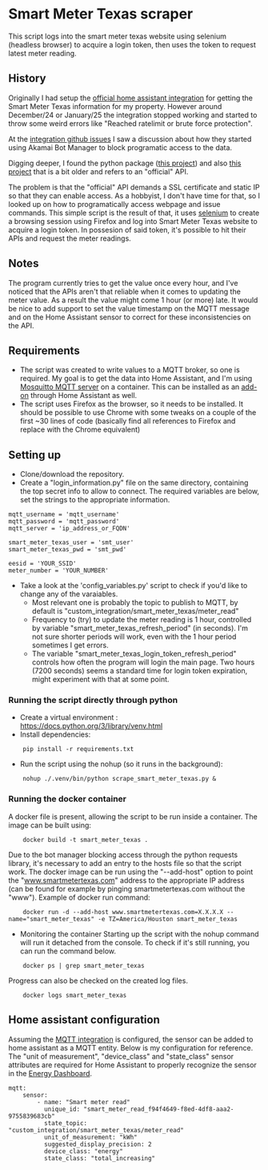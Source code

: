 # Smart Meter Texas scraper
This script logs into the smart meter texas website using selenium (headless browser) to acquire a login token, then uses the token to request latest meter reading.


## History
Originally I had setup the [official home assistant integration](https://www.home-assistant.io/integrations/smart_meter_texas/) for getting the Smart Meter Texas information for my property. However around December/24 or January/25 the integration stopped working and started to throw some weird errors like "Reached ratelimit or brute force protection".

At the [integration github issues](https://github.com/home-assistant/core/issues/138957) I saw a discussion about how they started using Akamai Bot Manager to block programatic access to the data.

Digging deeper, I found the python package ([this project](https://github.com/grahamwetzler/smart-meter-texas)) and also [this project](https://github.com/mrand/smart_meter_texas) that is a bit older and refers to an "official" API.

The problem is that the "official" API demands a SSL certificate and static IP so that they can enable access. As a hobbyist, I don't have time for that, so I looked up on how to programatically access webpage and issue commands. This simple script is the result of that, it uses [selenium](https://www.selenium.dev/) to create a browsing session using Firefox and log into Smart Meter Texas website to acquire a login token. In possesion of said token, it's possible to hit their APIs and request the meter readings.

## Notes
The program currently tries to get the value once every hour, and I've noticed that the APIs aren't that reliable when it comes to updating the meter value. As a result the value might come 1 hour (or more) late. It would be nice to add support to set the value timestamp on the MQTT message and on the Home Assistant sensor to correct for these inconsistencies on the API.

## Requirements
* The script was created to write values to a MQTT broker, so one is required. My goal is to get the data into Home Assistant, and I'm using [Mosquitto MQTT server](https://mosquitto.org/) on a container. This can be installed as an [add-on](https://github.com/home-assistant/addons/blob/174f8e66d0eaa26f01f528beacbde0bd111b711c/mosquitto/DOCS.md) through Home Assistant as well.
* The script uses Firefox as the browser, so it needs to be installed. It should be possible to use Chrome with some tweaks on a couple of the first ~30 lines of code (basically find all references to Firefox and replace with the Chrome equivalent)

## Setting up
* Clone/download the repository.
* Create a "login_information.py" file on the same directory, containing the top secret info to allow to connect. The required variables are below, set the strings to the appropriate information. 
```
mqtt_username = 'mqtt_username'
mqtt_password = 'mqtt_password'
mqtt_server = 'ip_address_or_FQDN'

smart_meter_texas_user = 'smt_user'
smart_meter_texas_pwd = 'smt_pwd'

eesid = 'YOUR_SSID'
meter_number = 'YOUR_NUMBER'
```

* Take a look at the 'config_variables.py' script to check if you'd like to change any of the varaiables.
    * Most relevant one is probably the topic to publish to MQTT, by default is "custom_integration/smart_meter_texas/meter_read"
    * Frequency to (try) to update the meter reading is 1 hour, controlled by variable "smart_meter_texas_refresh_period" (in seconds). I'm not sure shorter periods will work, even with the 1 hour period sometimes I get errors.
    * The variable "smart_meter_texas_login_token_refresh_period" controls how often the program will login the main page. Two hours (7200 seconds) seems a standard time for login token expiration, might experiment with that at some point.

### Running the script directly through python
* Create a virtual environment : https://docs.python.org/3/library/venv.html
* Install dependencies:
```
    pip install -r requirements.txt
```
* Run the script using the nohup (so it runs in the background):
```
    nohup ./.venv/bin/python scrape_smart_meter_texas.py &
```

### Running the docker container

A docker file is present, allowing the script to be run inside a container. The image can be built using:
```
    docker build -t smart_meter_texas .
```

Due to the bot manager blocking access through the python requests library, it's necessary to add an entry to the hosts file so that the script work. The docker image can be run using the "--add-host" option to point the "www.smartmetertexas.com" address to the appropriate IP address (can be found for example by pinging smartmetertexas.com without the "www").
Example of docker run command:
```
    docker run -d --add-host www.smartmetertexas.com=X.X.X.X --name="smart_meter_texas" -e TZ=America/Houston smart_meter_texas
```

* Monitoring the container
Starting up the script with the nohup command will run it detached from the console. To check if it's still running, you can run the command below. 
```
    docker ps | grep smart_meter_texas
```

Progress can also be checked on the created log files.
```
    docker logs smart_meter_texas
```

## Home assistant configuration
Assuming the [MQTT integration](https://www.home-assistant.io/integrations/mqtt/) is configured, the sensor can be added to home assistant as a MQTT entity. Below is my configuration for reference.
The "unit of measurement", "device_class" and "state_class" sensor attributes are required for Home Assistant to properly recognize the sensor in the [Energy Dashboard](https://www.home-assistant.io/docs/energy/).
```
mqtt:
    sensor:
        - name: "Smart meter read"
          unique_id: "smart_meter_read_f94f4649-f8ed-4df8-aaa2-9755839683cb"
          state_topic: "custom_integration/smart_meter_texas/meter_read"
          unit_of_measurement: "kWh"
          suggested_display_precision: 2
          device_class: "energy"
          state_class: "total_increasing"
```